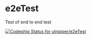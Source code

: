 e2eTest
=======

Test of end to end test

[ ![Codeship Status for ulnpiper/e2eTest](https://www.codeship.io/projects/a835ce80-2bc3-0132-9d92-4ed23b6dc6ad/status)](https://www.codeship.io/projects/38667)
